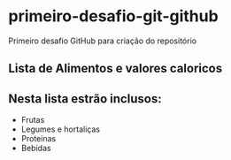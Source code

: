 # primeiro-desafio-git-github
Primeiro desafio GitHub para criação do repositório

## Lista de Alimentos e valores caloricos

## Nesta lista estrão inclusos:

  - Frutas
  - Legumes e hortaliças
  - Proteinas
  - Bebidas
